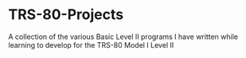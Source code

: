 # TRS-80-Projects
A collection of the various Basic Level II programs I have written while learning to develop for the TRS-80 Model I Level II
